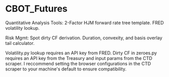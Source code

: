 # CBOT_Futures 
Quantitative Analysis Tools:
2-Factor HJM forward rate tree template.
FRED volatility lookup. 

Risk Mgmt:
Spot dirty CF derivation. 
Duration, convexity, and basis overlay tail calculator.

Volatility.py lookup requires an API key from FRED. Dirty CF in zeroes.py requires an API key from the Treasury and input params from the CTD scraper.
I reccommend setting the browser configurations in the CTD scraper to your machine's default to ensure compatibility.

